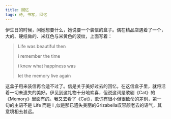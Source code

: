 ```yaml
---
title: 回忆
tags: 诗, 书写, 回忆
---
```



伊生日的时候，问她想要什么，她说要一个装信的盒子。偶在精品店遇着了一个，大的、硬纸做的、米红色与米黄色的波纹，上面写着：

> Life was beautiful then
> 
> i remember the time
> 
> i knew what happiness was
> 
> let the memory live again

这盒子用来装信再合适不过了。信是关于美好过去的回忆，在这信盒子里，就将活着一切未遗失的美好。伊见到这礼物十分地欢喜，但说这词是歌剧《Cat》的《Memory》里面有的。我又去看了《Cat》，歌词有很小但很致命的差别，第一句的主语不是 Life 而是 I ,似是那已遗失美丽的Grizabella叹容颜老去的语气，其意境相去甚远。

